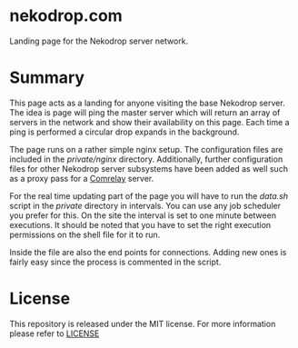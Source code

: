 
# nekodrop.com #

Landing page for the Nekodrop server network.

# Summary #

This page acts as a landing for anyone visiting the base Nekodrop server. The
idea is page will ping the master server which will return an array of servers
in the network and show their availability on this page. Each time a ping is
performed a circular drop expands in the background.

The page runs on a rather simple nginx setup. The configuration files are
included in the *private/nginx* directory. Additionally, further configuration
files for other Nekodrop server subsystems have been added as well such as
a proxy pass for a [Comrelay](https://github.com/catlinman/comrelay) server.

For the real time updating part of the page you will have to run the *data.sh*
script in the *private* directory in intervals. You can use any job scheduler
you prefer for this. On the site the interval is set to one minute between
executions. It should be noted that you have to set the right execution
permissions on the shell file for it to run.

Inside the file are also the end points for connections. Adding new ones is
fairly easy since the process is commented in the script.

# License #

This repository is released under the MIT license. For more information please
refer to
[LICENSE](https://github.com/catlinman/nekodrop.com/blob/master/LICENSE)
